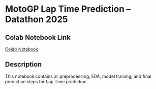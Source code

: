 # MotoGP Lap Time Prediction – Datathon 2025

## Colab Notebook Link  
[Colab Notebook]([https://colab.research.google.com/drive/your-notebook-id](https://colab.research.google.com/drive/1uYE3or5arMMUfp3-BfrJhook2JgiN5_-?usp=sharing))

## Description  
This notebook contains all preprocessing, EDA, model training, and final prediction steps for Lap Time prediction.
